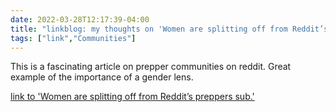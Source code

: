 ```yaml
---
date: 2022-03-28T12:17:39-04:00
title: "linkblog: my thoughts on 'Women are splitting off from Reddit’s preppers sub.'"
tags: ["link","Communities"]
---
```

This is a fascinating article on prepper communities on reddit. Great example of the importance of a gender lens.
 
[link to 'Women are splitting off from Reddit’s preppers sub.'](https://slate.com/technology/2022/03/reddit-preppers-sub-women-splitting-off-twoxpreppers.html?via=rss)
